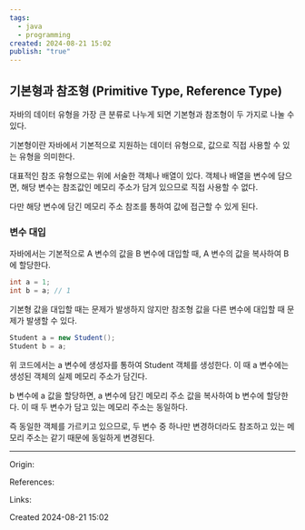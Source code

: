 ```yaml
---
tags:
  - java
  - programming
created: 2024-08-21 15:02
publish: "true"
---
```

## 기본형과 참조형 (Primitive Type, Reference Type)
 자바의 데이터 유형을 가장 큰 분류로 나누게 되면 기본형과 참조형이 두 가지로 나눌 수 있다.

기본형이란 자바에서 기본적으로 지원하는 데이터 유형으로, 값으로 직접 사용할 수 있는 유형을 의미한다.

대표적인 참조 유형으로는 위에 서술한 객체나 배열이 있다. 객체나 배열을 변수에 담으면, 해당 변수는 참조값인 메모리 주소가 담겨 있으므로 직접 사용할 수 없다.

다만 해당 변수에 담긴 메모리 주소 참조를 통하여 값에 접근할 수 있게 된다.

### 변수 대입
자바에서는 기본적으로 A 변수의 값을 B 변수에 대입할 때, A 변수의 값을 복사하여 B에 할당한다.

```java
int a = 1;
int b = a; // 1
```

기본형 값을 대입할 때는 문제가 발생하지 않지만 참조형 값을 다른 변수에 대입할 때 문제가 발생할 수 있다.

```java
Student a = new Student();
Student b = a;
```

위 코드에서는 a 변수에 생성자를 통하여 Student 객체를 생성한다. 이 때 a 변수에는 생성된 객체의 실제 메모리 주소가 담긴다.

b 변수에 a 값을 할당하면, a 변수에 담긴 메모리 주소 값을 복사하여 b 변수에 할당한다. 이 때 두 변수가 담고 있는 메모리 주소는 동일하다.

즉 동일한 객체를 가르키고 있으므로, 두 변수 중 하나만 변경하더라도 참조하고 있는 메모리 주소는 같기 때문에 동일하게 변경된다.

---
Origin: 

References: 

Links: 

Created 2024-08-21 15:02